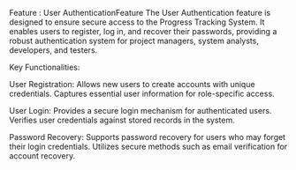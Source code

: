 Feature : User AuthenticationFeature 
The User Authentication feature is designed to ensure secure access to the Progress Tracking System. It enables users to register, log in, and recover their passwords, providing a robust authentication system for project managers, system analysts, developers, and testers.

Key Functionalities:

User Registration:
Allows new users to create accounts with unique credentials.
Captures essential user information for role-specific access.

User Login:
Provides a secure login mechanism for authenticated users.
Verifies user credentials against stored records in the system.

Password Recovery:
Supports password recovery for users who may forget their login credentials.
Utilizes secure methods such as email verification for account recovery.
